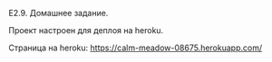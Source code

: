 E2.9. Домашнее задание.

Проект настроен для деплоя на heroku.

Страница на heroku: https://calm-meadow-08675.herokuapp.com/
